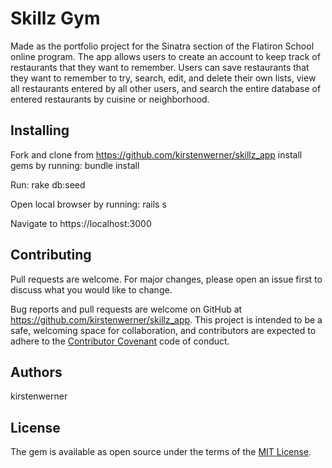 # Skillz Gym
Made as the portfolio project for the Sinatra section of the Flatiron School online program. The app allows users to create an account to keep track of restaurants that they want to remember. Users can save restaurants that they want to remember to try, search, edit, and delete their own lists, view all restaurants entered by all other users, and search the entire database of entered restaurants by cuisine or neighborhood.

## Installing
Fork and clone from https://github.com/kirstenwerner/skillz_app
install gems by running: bundle install

Run: rake db:seed

Open local browser by running: rails s

Navigate to https://localhost:3000

## Contributing

Pull requests are welcome. For major changes, please open an issue first to discuss what you would like to change.

Bug reports and pull requests are welcome on GitHub at https://github.com/kirstenwerner/skillz_app. This project is intended to be a safe, welcoming space for collaboration, and contributors are expected to adhere to the [Contributor Covenant](http://contributor-covenant.org) code of conduct.

## Authors

kirstenwerner


## License

The gem is available as open source under the terms of the [MIT License](https://opensource.org/licenses/MIT).

